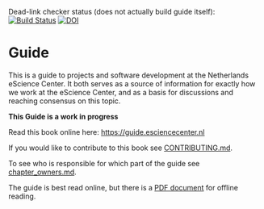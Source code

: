 Dead-link checker status (does not actually build guide itself): [![Build Status](https://travis-ci.org/NLeSC/guide.svg?branch=master)](https://travis-ci.org/NLeSC/guide)
[![DOI](https://zenodo.org/badge/DOI/10.5281/zenodo.4020564.svg)](https://doi.org/10.5281/zenodo.4020564)

# Guide

This is a guide to projects and software development at the Netherlands eScience Center. It both serves as a source of information for exactly how we work at the eScience Center, and as a basis for discussions and reaching consensus on this topic.

**This Guide is a work in progress**

Read this book online here: https://guide.esciencecenter.nl

If you would like to contribute to this book see [CONTRIBUTING.md](CONTRIBUTING.md).

To see who is responsible for which part of the guide see [chapter_owners.md](chapter_owners.md).

The guide is best read online, but there is a [PDF document](https://doi.org/10.5281/zenodo.4020564) for offline reading.
